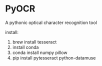 # PyOCR
 A pythonic optical character recognition tool

install:
1. brew install tesseract
2. install conda
3. conda install numpy pillow
4. pip install pytesseract python-datamuse

